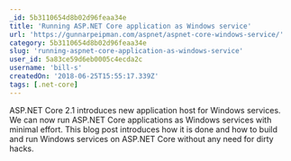 ```yaml
---
_id: 5b3110654d8b02d96feaa34e
title: 'Running ASP.NET Core application as Windows service'
url: 'https://gunnarpeipman.com/aspnet/aspnet-core-windows-service/'
category: 5b3110654d8b02d96feaa34e
slug: 'running-aspnet-core-application-as-windows-service'
user_id: 5a83ce59d6eb0005c4ecda2c
username: 'bill-s'
createdOn: '2018-06-25T15:55:17.339Z'
tags: [.net-core]
---
```


ASP.NET Core 2.1 introduces new application host for Windows services. We can now run ASP.NET Core applications as Windows services with minimal effort. This blog post introduces how it is done and how to build and run Windows services on ASP.NET Core without any need for dirty hacks.


